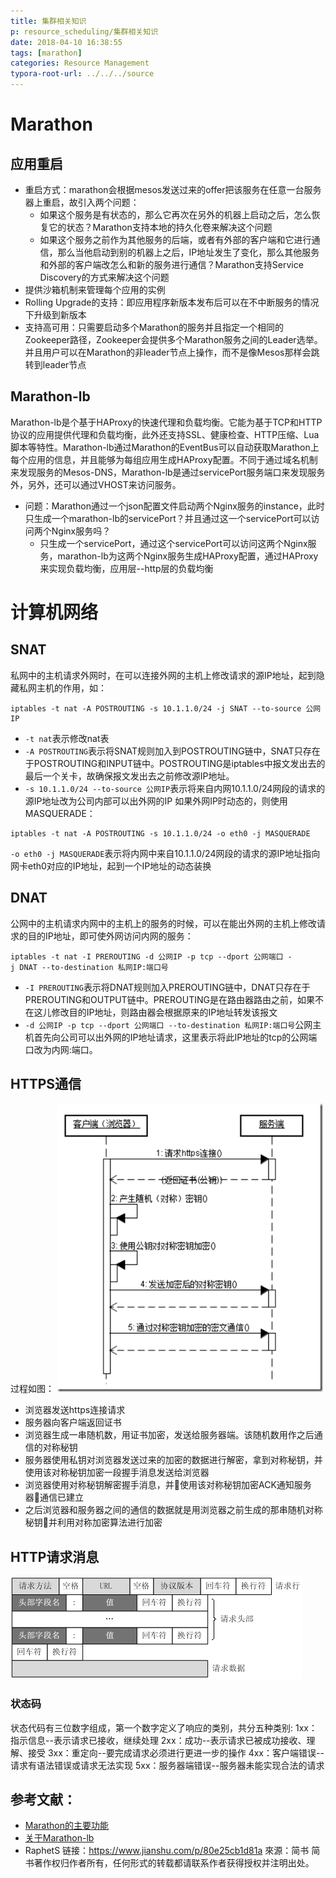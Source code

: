 ```yaml
---
title: 集群相关知识
p: resource_scheduling/集群相关知识
date: 2018-04-10 16:38:55
tags: [marathon]
categories: Resource Management
typora-root-url: ../../../source
---
```


# Marathon
## 应用重启
- 重启方式：marathon会根据mesos发送过来的offer把该服务在任意一台服务器上重启，故引入两个问题：
  - 如果这个服务是有状态的，那么它再次在另外的机器上启动之后，怎么恢复它的状态？Marathon支持本地的持久化卷来解决这个问题
  - 如果这个服务之前作为其他服务的后端，或者有外部的客户端和它进行通信，那么当他启动到别的机器上之后，IP地址发生了变化，那么其他服务和外部的客户端改怎么和新的服务进行通信？Marathon支持Service Discovery的方式来解决这个问题
- 提供沙箱机制来管理每个应用的实例
- Rolling Upgrade的支持：即应用程序新版本发布后可以在不中断服务的情况下升级到新版本
- 支持高可用：只需要启动多个Marathon的服务并且指定一个相同的Zookeeper路径，Zookeeper会提供多个Marathon服务之间的Leader选举。并且用户可以在Marathon的非leader节点上操作，而不是像Mesos那样会跳转到leader节点

## Marathon-lb
Marathon-lb是个基于HAProxy的快速代理和负载均衡。它能为基于TCP和HTTP协议的应用提供代理和负载均衡，此外还支持SSL、健康检查、HTTP压缩、Lua脚本等特性。Marathon-lb通过Marathon的EventBus可以自动获取Marathon上每个应用的信息，并且能够为每组应用生成HAProxy配置。不同于通过域名机制来发现服务的Mesos-DNS，Marathon-lb是通过servicePort服务端口来发现服务外，另外，还可以通过VHOST来访问服务。
- 问题：Marathon通过一个json配置文件启动两个Nginx服务的instance，此时只生成一个marathon-lb的servicePort？并且通过这一个servicePort可以访问两个Nginx服务吗？
  - 只生成一个servicePort，通过这个servicePort可以访问这两个Nginx服务，marathon-lb为这两个Nginx服务生成HAProxy配置，通过HAProxy来实现负载均衡，应用层--http层的负载均衡

<!--more-->

# 计算机网络
## SNAT
私网中的主机请求外网时，在可以连接外网的主机上修改请求的源IP地址，起到隐藏私网主机的作用，如：
```
iptables -t nat -A POSTROUTING -s 10.1.1.0/24 -j SNAT --to-source 公网IP
```
- `-t nat`表示修改nat表
- `-A POSTROUTING`表示将SNAT规则加入到POSTROUTING链中，SNAT只存在于POSTROUTING和INPUT链中。POSTROUTING是iptables中报文发出去的最后一个关卡，故确保报文发出去之前修改源IP地址。
- `-s 10.1.1.0/24 --to-source 公网IP`表示将来自内网10.1.1.0/24网段的请求的源IP地址改为公司内部可以出外网的IP
如果外网IP时动态的，则使用MASQUERADE：
```
iptables -t nat -A POSTROUTING -s 10.1.1.0/24 -o eth0 -j MASQUERADE
```
`-o eth0 -j MASQUERADE`表示将内网中来自10.1.1.0/24网段的请求的源IP地址指向网卡eth0对应的IP地址，起到一个IP地址的动态装换

## DNAT
公网中的主机请求内网中的主机上的服务的时候，可以在能出外网的主机上修改请求的目的IP地址，即可使外网访问内网的服务：
```
iptables -t nat -I PREROUTING -d 公网IP -p tcp --dport 公网端口 -j DNAT --to-destination 私网IP:端口号
```
- `-I PREROUTING`表示将DNAT规则加入PREROUTING链中，DNAT只存在于PREROUTING和OUTPUT链中。PREROUTING是在路由器路由之前，如果不在这儿修改目的IP地址，则路由器会根据原来的IP地址转发该报文
- `-d 公网IP -p tcp --dport 公网端口 --to-destination 私网IP:端口号`公网主机首先向公司可以出外网的IP地址请求，这里表示将此IP地址的tcp的公网端口改为内网:端口。

## HTTPS通信
过程如图：
![image](/img/https_process.png)
- 浏览器发送https连接请求
- 服务器向客户端返回证书
- 浏览器生成一串随机数，用证书加密，发送给服务器端。该随机数用作之后通信的对称秘钥
- 服务器使用私钥对浏览器发送过来的加密的数据进行解密，拿到对称秘钥，并使用该对称秘钥加密一段握手消息发送给浏览器
- 浏览器使用对称秘钥解密握手消息，并使用该对称秘钥加密ACK通知服务器通信已建立
- 之后浏览器和服务器之间的通信的数据就是用浏览器之前生成的那串随机对称秘钥并利用对称加密算法进行加密

## HTTP请求消息
![image](/img/http_request.png)
### 状态码
状态代码有三位数字组成，第一个数字定义了响应的类别，共分五种类别:
1xx：指示信息--表示请求已接收，继续处理
2xx：成功--表示请求已被成功接收、理解、接受
3xx：重定向--要完成请求必须进行更进一步的操作
4xx：客户端错误--请求有语法错误或请求无法实现
5xx：服务器端错误--服务器未能实现合法的请求


## 参考文献：
- [Marathon的主要功能](http://geek.csdn.net/news/detail/89370)
- [关于Marathon-lb](https://blog.csdn.net/felix_yujing/article/details/52081524)
- RaphetS 链接：https://www.jianshu.com/p/80e25cb1d81a 來源：简书 简书著作权归作者所有，任何形式的转载都请联系作者获得授权并注明出处。